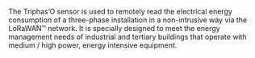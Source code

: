 The Triphas’O sensor is used to remotely read the electrical energy consumption of a three-phase installation in a non-intrusive way via the LoRaWAN™ network. It is specially designed to meet the energy management needs of industrial and tertiary buildings that operate with medium / high power, energy intensive equipment.